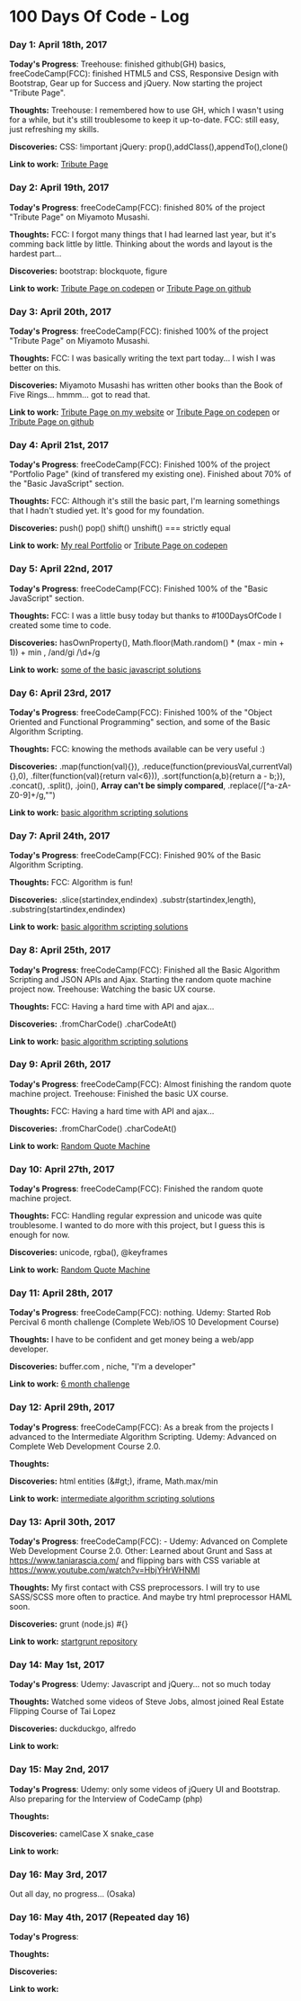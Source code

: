 # 100 Days Of Code - Log

### Day 1: April 18th, 2017

**Today's Progress**: Treehouse: finished github(GH) basics, freeCodeCamp(FCC): finished HTML5 and CSS, Responsive Design with Bootstrap, Gear up for Success and jQuery. Now starting the project "Tribute Page". 

**Thoughts:** Treehouse: I remembered how to use GH, which I wasn't using for a while, but it's still troublesome to keep it up-to-date. FCC: still easy, just refreshing my skills.

**Discoveries:** CSS: !important   jQuery: prop(),addClass(),appendTo(),clone()

**Link to work:** [Tribute Page](https://codepen.io/diogomusou/pen/PmPJaX)

### Day 2: April 19th, 2017

**Today's Progress**: freeCodeCamp(FCC): finished 80% of the project "Tribute Page" on Miyamoto Musashi. 

**Thoughts:** FCC: I forgot many things that I had learned last year, but it's comming back little by little. Thinking about the words and layout is the hardest part...

**Discoveries:** bootstrap: blockquote, figure

**Link to work:** [Tribute Page on codepen](https://codepen.io/diogomusou/pen/PmPJaX) or [Tribute Page on github](https://github.com/diogomusou/freeCodeCamp/tree/master/BasicFrontEndDevProjects/TributePage)

### Day 3: April 20th, 2017

**Today's Progress**: freeCodeCamp(FCC): finished 100% of the project "Tribute Page" on Miyamoto Musashi. 

**Thoughts:** FCC: I was basically writing the text part today... I wish I was better on this.

**Discoveries:** Miyamoto Musashi has written other books than the Book of Five Rings... hmmm... got to read that.

**Link to work:** [Tribute Page on my website](http://diogomusou.com/test/MiyamotoMusashi/index.html) or [Tribute Page on codepen](https://codepen.io/diogomusou/pen/PmPJaX) or [Tribute Page on github](https://github.com/diogomusou/freeCodeCamp/tree/master/BasicFrontEndDevProjects/TributePage)

### Day 4: April 21st, 2017

**Today's Progress**: freeCodeCamp(FCC): Finished 100% of the project "Portfolio Page" (kind of transfered my existing one). Finished about 70% of the "Basic JavaScript" section.

**Thoughts:** FCC: Although it's still the basic part, I'm learning somethings that I hadn't studied yet. It's good for my foundation.

**Discoveries:** push() pop() shift() unshift() === strictly equal

**Link to work:** [My real Portfolio](http://diogomusou.com) or [Tribute Page on codepen](https://codepen.io/diogomusou/pen/NjNOry)

### Day 5: April 22nd, 2017

**Today's Progress**: freeCodeCamp(FCC): Finished 100% of the "Basic JavaScript" section.

**Thoughts:** FCC: I was a little busy today but thanks to #100DaysOfCode I created some time to code.

**Discoveries:** hasOwnProperty(), Math.floor(Math.random() * (max - min + 1)) + min  ,  /and/gi   /\d+/g

**Link to work:** [some of the basic javascript solutions](https://github.com/diogomusou/freeCodeCamp/tree/master/BasicJavaScript)

### Day 6: April 23rd, 2017

**Today's Progress**: freeCodeCamp(FCC): Finished 100% of the "Object Oriented and Functional Programming" section, and some of the Basic Algorithm Scripting.

**Thoughts:** FCC: knowing the methods available can be very useful  :)   

**Discoveries:** .map(function(val){}),  .reduce(function(previousVal,currentVal){},0),  .filter(function(val){return val<6})), .sort(function(a,b){return a - b;}), .concat(), .split(), .join(), **Array can't be simply compared**, .replace(/[^a-zA-Z0-9]+/g,"")

**Link to work:** [basic algorithm scripting solutions](https://github.com/diogomusou/freeCodeCamp/tree/master/BasicAlgorithmScripting)

### Day 7: April 24th, 2017

**Today's Progress**: freeCodeCamp(FCC): Finished 90% of the Basic Algorithm Scripting.

**Thoughts:** FCC: Algorithm is fun! 

**Discoveries:** .slice(startindex,endindex) .substr(startindex,length), .substring(startindex,endindex)

**Link to work:** [basic algorithm scripting solutions](https://github.com/diogomusou/freeCodeCamp/tree/master/BasicAlgorithmScripting)

### Day 8: April 25th, 2017

**Today's Progress**: freeCodeCamp(FCC): Finished all the Basic Algorithm Scripting and JSON APIs and Ajax. Starting the random quote machine project now.  Treehouse: Watching the basic UX course.

**Thoughts:** FCC: Having a hard time with API and ajax...

**Discoveries:** .fromCharCode()  .charCodeAt() 

**Link to work:** [basic algorithm scripting solutions](https://github.com/diogomusou/freeCodeCamp/tree/master/BasicAlgorithmScripting)

### Day 9: April 26th, 2017

**Today's Progress**: freeCodeCamp(FCC): Almost finishing the random quote machine project.  Treehouse: Finished the basic UX course.

**Thoughts:** FCC: Having a hard time with API and ajax...

**Discoveries:** .fromCharCode()  .charCodeAt() 

**Link to work:** [Random Quote Machine](https://github.com/diogomusou/freeCodeCamp/tree/master/IntermediateFrontEndDevProjects/RandomQuoteMachine/)

### Day 10: April 27th, 2017

**Today's Progress**: freeCodeCamp(FCC): Finished the random quote machine project. 

**Thoughts:** FCC: Handling regular expression and unicode was quite troublesome. I wanted to do more with this project, but I guess this is enough for now.

**Discoveries:** unicode, rgba(), @keyframes

**Link to work:** [Random Quote Machine](https://github.com/diogomusou/freeCodeCamp/tree/master/IntermediateFrontEndDevProjects/RandomQuoteMachine/)

### Day 11: April 28th, 2017

**Today's Progress**: freeCodeCamp(FCC): nothing.   Udemy: Started Rob Percival 6 month challenge (Complete Web/iOS 10 Development Course)

**Thoughts:** I have to be confident and get money being a web/app developer.

**Discoveries:** buffer.com , niche, "I'm a developer"

**Link to work:** [6 month challenge](https://www.6monthchallenge.co/)

### Day 12: April 29th, 2017

**Today's Progress**: freeCodeCamp(FCC): As a break from the projects I advanced to the Intermediate Algorithm Scripting.   Udemy: Advanced on Complete Web Development Course 2.0.

**Thoughts:** 

**Discoveries:** html entities (&#gt;), iframe, Math.max/min

**Link to work:** [intermediate algorithm scripting solutions](https://github.com/diogomusou/freeCodeCamp/tree/master/IntermediateAlgorithmScripting)

### Day 13: April 30th, 2017

**Today's Progress**: freeCodeCamp(FCC): -  Udemy: Advanced on Complete Web Development Course 2.0.  Other: Learned about Grunt and Sass at https://www.taniarascia.com/  and flipping bars with CSS variable at https://www.youtube.com/watch?v=HbjYHrWHNMI

**Thoughts:** My first contact with CSS preprocessors. I will try to use SASS/SCSS more often to practice. And maybe try html preprocessor HAML soon. 

**Discoveries:** grunt (node.js) #{} 

**Link to work:** [startgrunt repository](https://github.com/diogomusou/startgrunt)

### Day 14: May 1st, 2017

**Today's Progress**: Udemy: Javascript and jQuery... not so much today

**Thoughts:** Watched some videos of Steve Jobs, almost joined Real Estate Flipping Course of Tai Lopez

**Discoveries:** duckduckgo, alfredo

**Link to work:** 

### Day 15: May 2nd, 2017

**Today's Progress**: Udemy: only some videos of jQuery UI and Bootstrap. Also preparing for the Interview of CodeCamp (php)

**Thoughts:** 

**Discoveries:**  camelCase X snake_case

**Link to work:** 

### Day 16: May 3rd, 2017

Out all day, no progress... (Osaka)

### Day 16: May 4th, 2017 (Repeated day 16)

**Today's Progress**:  

**Thoughts:** 

**Discoveries:** 

**Link to work:** 
